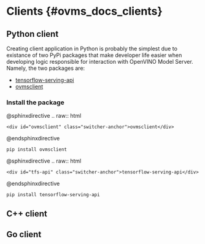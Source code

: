 # Clients {#ovms_docs_clients}


## Python client

Creating client application in Python is probably the simplest due to existance of two PyPi packages that make developer life easier when developing logic responsible for interaction with OpenVINO Model Server. Namely, the two packages are:
- [tensorflow-serving-api](https://pypi.org/project/tensorflow-serving-api/)
- [ovmsclient](https://pypi.org/project/ovmsclient/)

### Install the package

@sphinxdirective
.. raw:: html

    <div id="ovmsclient" class="switcher-anchor">ovmsclient</div>
@endsphinxdirective

```
pip install ovmsclient
```

@sphinxdirective
.. raw:: html

    <div id="tfs-api" class="switcher-anchor">tensorflow-serving-api</div>
@endsphinxdirective

```
pip install tensorflow-serving-api
```

## C++ client


## Go client